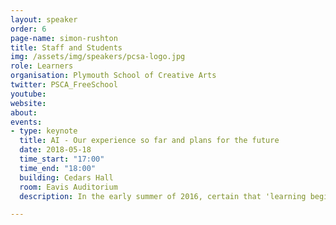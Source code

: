 ```yaml
---
layout: speaker
order: 6
page-name: simon-rushton
title: Staff and Students
img: /assets/img/speakers/pcsa-logo.jpg
role: Learners
organisation: Plymouth School of Creative Arts
twitter: PSCA_FreeSchool
youtube:
website:
about:
events:
- type: keynote
  title: AI - Our experience so far and plans for the future
  date: 2018-05-18
  time_start: "17:00"
  time_end: "18:00"
  building: Cedars Hall
  room: Eavis Auditorium
  description: In the early summer of 2016, certain that 'learning begins outside your comfort zone', Plymouth School of Creative Arts became one of the very first schools to begin to explore how AI in the form of a subject agnostic intelligent adaptive learning platform (initially populated with Maths content) could be used to help learners to develop knowledge and understanding of a depth and quality that was better than would otherwise have been possible. In this keynote speech, school leaders, teachers, learners, and parents will address the questions&#59; What is working? What is missing? Above all, what is next?.

---
```

